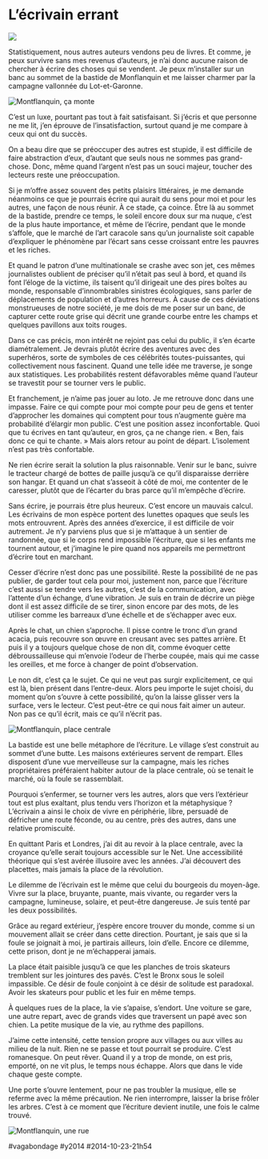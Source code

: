 # L’écrivain errant

![](_i/mont3.webp)

Statistiquement, nous autres auteurs vendons peu de livres. Et comme, je peux survivre sans mes revenus d’auteurs, je n’ai donc aucune raison de chercher à écrire des choses qui se vendent. Je peux m’installer sur un banc au sommet de la bastide de Monflanquin et me laisser charmer par la campagne vallonnée du Lot-et-Garonne.

![Montflanquin, ça monte](_i/mont4.webp)

C’est un luxe, pourtant pas tout à fait satisfaisant. Si j’écris et que personne ne me lit, j’en éprouve de l’insatisfaction, surtout quand je me compare à ceux qui ont du succès.

On a beau dire que se préoccuper des autres est stupide, il est difficile de faire abstraction d’eux, d’autant que seuls nous ne sommes pas grand-chose. Donc, même quand l’argent n’est pas un souci majeur, toucher des lecteurs reste une préoccupation.

Si je m’offre assez souvent des petits plaisirs littéraires, je me demande néanmoins ce que je pourrais écrire qui aurait du sens pour moi et pour les autres, une façon de nous réunir. À ce stade, ça coince. Être là au sommet de la bastide, prendre ce temps, le soleil encore doux sur ma nuque, c’est de la plus haute importance, et même de l’écrire, pendant que le monde s’affole, que le marché de l’art caracole sans qu’un journaliste soit capable d’expliquer le phénomène par l’écart sans cesse croissant entre les pauvres et les riches.

Et quand le patron d’une multinationale se crashe avec son jet, ces mêmes journalistes oublient de préciser qu’il n’était pas seul à bord, et quand ils font l’éloge de la victime, ils taisent qu’il dirigeait une des pires boîtes au monde, responsable d’innombrables sinistres écologiques, sans parler de déplacements de population et d’autres horreurs. À cause de ces déviations monstrueuses de notre société, je me dois de me poser sur un banc, de capturer cette route grise qui décrit une grande courbe entre les champs et quelques pavillons aux toits rouges.

Dans ce cas précis, mon intérêt ne rejoint pas celui du public, il s’en écarte diamétralement. Je devrais plutôt écrire des aventures avec des superhéros, sorte de symboles de ces célébrités toutes-puissantes, qui collectivement nous fascinent. Quand une telle idée me traverse, je songe aux statistiques. Les probabilités restent défavorables même quand l’auteur se travestit pour se tourner vers le public.

Et franchement, je n’aime pas jouer au loto. Je me retrouve donc dans une impasse. Faire ce qui compte pour moi compte pour peu de gens et tenter d’approcher les domaines qui comptent pour tous n’augmente guère ma probabilité d’élargir mon public. C’est une position assez inconfortable. Quoi que tu écrives en tant qu’auteur, en gros, ça ne change rien. « Ben, fais donc ce qui te chante. » Mais alors retour au point de départ. L’isolement n’est pas très confortable.

Ne rien écrire serait la solution la plus raisonnable. Venir sur le banc, suivre le tracteur chargé de bottes de paille jusqu’à ce qu’il disparaisse derrière son hangar. Et quand un chat s’asseoit à côté de moi, me contenter de le caresser, plutôt que de l’écarter du bras parce qu’il m’empêche d’écrire.

Sans écrire, je pourrais être plus heureux. C’est encore un mauvais calcul. Les écrivains de mon espèce portent des lunettes opaques que seuls les mots entrouvrent. Après des années d’exercice, il est difficile de voir autrement. Je n’y parviens plus que si je m’attaque à un sentier de randonnée, que si le corps rend impossible l’écriture, que si les enfants me tournent autour, et j’imagine le pire quand nos appareils me permettront d’écrire tout en marchant.

Cesser d’écrire n’est donc pas une possibilité. Reste la possibilité de ne pas publier, de garder tout cela pour moi, justement non, parce que l’écriture c’est aussi se tendre vers les autres, c’est de la communication, avec l’attente d’un échange, d’une vibration. Je suis en train de décrire un piège dont il est assez difficile de se tirer, sinon encore par des mots, de les utiliser comme les barreaux d’une échelle et de s’échapper avec eux.

Après le chat, un chien s’approche. Il pisse contre le tronc d’un grand acacia, puis recouvre son œuvre en creusant avec ses pattes arrière. Et puis il y a toujours quelque chose de non dit, comme évoquer cette débroussailleuse qui m’envoie l’odeur de l’herbe coupée, mais qui me casse les oreilles, et me force à changer de point d’observation.

Le non dit, c’est ça le sujet. Ce qui ne veut pas surgir explicitement, ce qui est là, bien présent dans l’entre-deux. Alors peu importe le sujet choisi, du moment qu’on s’ouvre à cette possibilité, qu’on la laisse glisser vers la surface, vers le lecteur. C’est peut-être ce qui nous fait aimer un auteur. Non pas ce qu’il écrit, mais ce qu’il n’écrit pas.

![Montflanquin, place centrale](_i/mont2.webp)

La bastide est une belle métaphore de l’écriture. Le village s’est construit au sommet d’une butte. Les maisons extérieures servent de rempart. Elles disposent d’une vue merveilleuse sur la campagne, mais les riches propriétaires préféraient habiter autour de la place centrale, où se tenait le marché, où la foule se rassemblait.

Pourquoi s’enfermer, se tourner vers les autres, alors que vers l’extérieur tout est plus exaltant, plus tendu vers l’horizon et la métaphysique ? L’écrivain a ainsi le choix de vivre en périphérie, libre, persuadé de défricher une route féconde, ou au centre, près des autres, dans une relative promiscuité.

En quittant Paris et Londres, j’ai dit au revoir à la place centrale, avec la croyance qu’elle serait toujours accessible sur le Net. Une accessibilité théorique qui s’est avérée illusoire avec les années. J’ai découvert des placettes, mais jamais la place de la révolution.

Le dilemme de l’écrivain est le même que celui du bourgeois du moyen-âge. Vivre sur la place, bruyante, puante, mais vivante, ou regarder vers la campagne, lumineuse, solaire, et peut-être dangereuse. Je suis tenté par les deux possibilités.

Grâce au regard extérieur, j’espère encore trouver du monde, comme si un mouvement allait se créer dans cette direction. Pourtant, je sais que si la foule se joignait à moi, je partirais ailleurs, loin d’elle. Encore ce dilemme, cette prison, dont je ne m’échapperai jamais.

La place était paisible jusqu’à ce que les planches de trois skateurs tremblent sur les jointures des pavés. C’est le Bronx sous le soleil impassible. Ce désir de foule conjoint à ce désir de solitude est paradoxal. Avoir les skateurs pour public et les fuir en même temps.

À quelques rues de la place, la vie s’apaise, s’endort. Une voiture se gare, une autre repart, avec de grands vides que traversent un papé avec son chien. La petite musique de la vie, au rythme des papillons.

J’aime cette intensité, cette tension propre aux villages ou aux villes au milieu de la nuit. Rien ne se passe et tout pourrait se produire. C’est romanesque. On peut rêver. Quand il y a trop de monde, on est pris, emporté, on ne vit plus, le temps nous échappe. Alors que dans le vide chaque geste compte.

Une porte s’ouvre lentement, pour ne pas troubler la musique, elle se referme avec la même précaution. Ne rien interrompre, laisser la brise frôler les arbres. C’est à ce moment que l’écriture devient inutile, une fois le calme trouvé.

![Montflanquin, une rue](_i/mont3.webp)



#vagabondage #y2014 #2014-10-23-21h54
